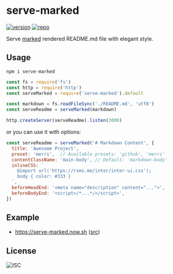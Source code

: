 # serve-marked

[![version][npm-badge]][npm-link]
[![repo][github-src]][github-link]

Serve [marked][marked] rendered README.md file with elegant style.

## Usage

`npm i serve-marked`

```javascript
const fs = require('fs')
const http = require('http')
const serveMarked = require('serve-marked').default

const markdown = fs.readFileSync('./README.md', 'utf8')
const serveReadme = serveMarked(markdown)

http.createServer(serveReadme).listen(3000)
```

or you can use it with options:

```javascript
const serveReadme = serveMarked('# Markdown Content', {
  title: 'Awesome Project',
  preset: 'merri',  // Available presets: 'github', 'merri'
  contentClassName: 'main-body', // Default: 'markdown-body'
  inlineCSS: `
    @import url('https://rsms.me/inter/inter-ui.css');
    body { color: #333 }
  `,
  beforeHeadEnd: '<meta name="description" content="...">',
  beforeBodyEnd: '<script>/*...*/</script>',
})
```

## Example

- https://serve-marked.now.sh ([src][now-index-src])

## License

![ISC][license-src]

[github-src]: https://badgen.net/badge/-/amio%2Fserve-marked/black?icon=github&label=
[github-link]: https://github.com/amio/serve-marked
[license-src]: https://badgen.net/badge/license/ISC/blue
[npm-badge]: https://badgen.net/npm/v/serve-marked
[npm-link]: https://www.npmjs.com/package/serve-marked
[marked]: https://github.com/markedjs/marked
[now-index-src]: https://github.com/amio/serve-marked/blob/master/now-index.js
